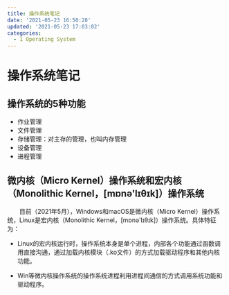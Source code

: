 ```yaml
---
title: 操作系统笔记
date: '2021-05-23 16:50:28'
updated: '2021-05-23 17:03:02'
categories:
  - 1 Operating System
---
```

# 操作系统笔记

## 操作系统的5种功能

- 作业管理
- 文件管理
- 存储管理：对主存的管理，也叫内存管理
- 设备管理
- 进程管理

## 微内核（Micro Kernel）操作系统和宏内核（Monolithic Kernel，[mɒnə'lɪθɪk]）操作系统

　　目前（2021年5月），Windows和macOS是微内核（Micro Kernel）操作系统，Linux是宏内核（Monolithic Kernel，[mɒnə'lɪθɪk]）操作系统。具体特征为：

- Linux的宏内核运行时，操作系统本身是单个进程，内部各个功能通过函数调用直接沟通，通过加载内核模块（.ko文件）的方式加载驱动程序和其他内核功能。

- Win等微内核操作系统的操作系统进程利用进程间通信的方式调用系统功能和驱动程序。
